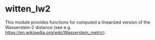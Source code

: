 # witten_lw2

This module provides functions for computed a linearized 
version of the Wasserstein-2 distance (see e.g. 
https://en.wikipedia.org/wiki/Wasserstein_metric).

